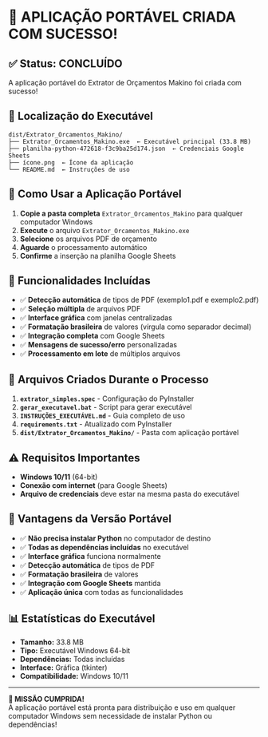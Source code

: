 # 🎉 APLICAÇÃO PORTÁVEL CRIADA COM SUCESSO!

## ✅ **Status: CONCLUÍDO**

A aplicação portável do Extrator de Orçamentos Makino foi criada com sucesso!

## 📁 **Localização do Executável**

```
dist/Extrator_Orcamentos_Makino/
├── Extrator_Orcamentos_Makino.exe  ← Executável principal (33.8 MB)
├── planilha-python-472618-f3c9ba25d174.json  ← Credenciais Google Sheets
├── ícone.png  ← Ícone da aplicação
└── README.md  ← Instruções de uso
```

## 🚀 **Como Usar a Aplicação Portável**

1. **Copie a pasta completa** `Extrator_Orcamentos_Makino` para qualquer computador Windows
2. **Execute** o arquivo `Extrator_Orcamentos_Makino.exe`
3. **Selecione** os arquivos PDF de orçamento
4. **Aguarde** o processamento automático
5. **Confirme** a inserção na planilha Google Sheets

## 🎯 **Funcionalidades Incluídas**

- ✅ **Detecção automática** de tipos de PDF (exemplo1.pdf e exemplo2.pdf)
- ✅ **Seleção múltipla** de arquivos PDF
- ✅ **Interface gráfica** com janelas centralizadas
- ✅ **Formatação brasileira** de valores (vírgula como separador decimal)
- ✅ **Integração completa** com Google Sheets
- ✅ **Mensagens de sucesso/erro** personalizadas
- ✅ **Processamento em lote** de múltiplos arquivos

## 🔧 **Arquivos Criados Durante o Processo**

1. **`extrator_simples.spec`** - Configuração do PyInstaller
2. **`gerar_executavel.bat`** - Script para gerar executável
3. **`INSTRUÇÕES_EXECUTÁVEL.md`** - Guia completo de uso
4. **`requirements.txt`** - Atualizado com PyInstaller
5. **`dist/Extrator_Orcamentos_Makino/`** - Pasta com aplicação portável

## ⚠️ **Requisitos Importantes**

- **Windows 10/11** (64-bit)
- **Conexão com internet** (para Google Sheets)
- **Arquivo de credenciais** deve estar na mesma pasta do executável

## 🎉 **Vantagens da Versão Portável**

- ✅ **Não precisa instalar Python** no computador de destino
- ✅ **Todas as dependências incluídas** no executável
- ✅ **Interface gráfica** funciona normalmente
- ✅ **Detecção automática** de tipos de PDF
- ✅ **Formatação brasileira** de valores
- ✅ **Integração com Google Sheets** mantida
- ✅ **Aplicação única** com todas as funcionalidades

## 📊 **Estatísticas do Executável**

- **Tamanho:** 33.8 MB
- **Tipo:** Executável Windows 64-bit
- **Dependências:** Todas incluídas
- **Interface:** Gráfica (tkinter)
- **Compatibilidade:** Windows 10/11

---

**🎯 MISSÃO CUMPRIDA!**  
A aplicação portável está pronta para distribuição e uso em qualquer computador Windows sem necessidade de instalar Python ou dependências!
